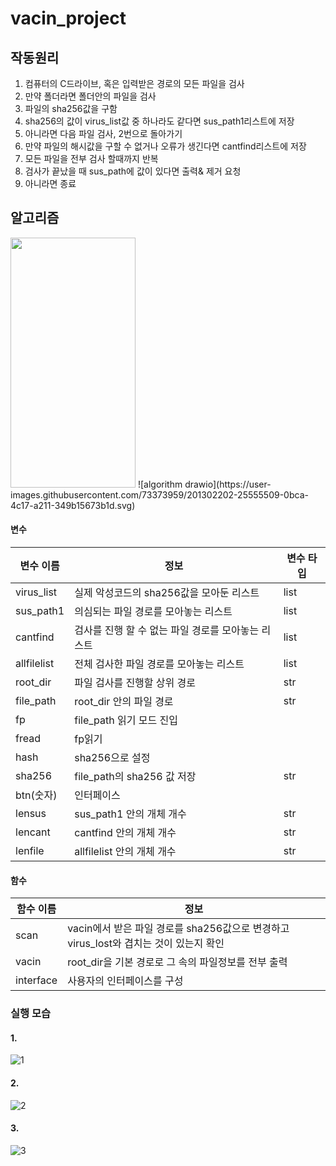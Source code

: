# vacin_project

## 작동원리

1. 컴퓨터의 C드라이브, 혹은 입력받은 경로의 모든 파일을 검사
2. 만약 폴더라면 폴더안의 파일을 검사
3. 파일의 sha256값을 구함
4. sha256의 값이 virus_list값 중 하나라도 같다면 sus_path1리스트에 저장
5. 아니라면 다음 파일 검사, 2번으로 돌아가기
6. 만약 파일의 해시값을 구할 수 없거나 오류가 생긴다면 cantfind리스트에 저장
7. 모든 파일을 전부 검사 할때까지 반복
8. 검사가 끝났을 때 sus_path에 값이 있다면 출력& 제거 요청
9. 아니라면 종료

## 알고리즘
<img src = "https://user-images.githubusercontent.com/73373959/201302202-25555509-0bca-4c17-a211-349b15673b1d.svg" width ="200" height="400"/>
![algorithm drawio](https://user-images.githubusercontent.com/73373959/201302202-25555509-0bca-4c17-a211-349b15673b1d.svg)

#### 변수

변수 이름| 정보|변수 타입
---| ---| ---|
virus_list | 실제 악성코드의 sha256값을 모아둔 리스트|list
sus_path1 | 의심되는 파일 경로를 모아놓는 리스트|list
cantfind | 검사를 진행 할 수 없는 파일 경로를 모아놓는 리스트|list
allfilelist | 전체 검사한 파일 경로를 모아놓는 리스트|list
root_dir | 파일 검사를 진행할 상위 경로|str
file_path | root_dir 안의 파일 경로|str
fp | file_path 읽기 모드 진입|
fread | fp읽기|
hash | sha256으로 설정|
sha256 | file_path의 sha256 값 저장|str
btn(숫자)| 인터페이스|
lensus | sus_path1 안의 개체 개수|str
lencant | cantfind 안의 개체 개수|str
lenfile | allfilelist 안의 개체 개수|str

#### 함수
함수 이름 | 정보
---|---|
scan| vacin에서 받은 파일 경로를 sha256값으로 변경하고 virus_lost와 겹치는 것이 있는지 확인
vacin|root_dir을 기본 경로로 그 속의 파일정보를 전부 출력
interface| 사용자의 인터페이스를 구성



### 실행 모습
#### 1.
![1](https://user-images.githubusercontent.com/73373959/200122738-a1c7bdcb-d05c-4eef-b86c-a488f60269bc.png)
#### 2.
![2](https://user-images.githubusercontent.com/73373959/200122735-847ea9a2-1691-4a36-b301-044c38ac8e04.png)
#### 3.
![3](https://user-images.githubusercontent.com/73373959/200122737-f2486fb9-1494-4d30-beb6-d67559a1742b.png)
